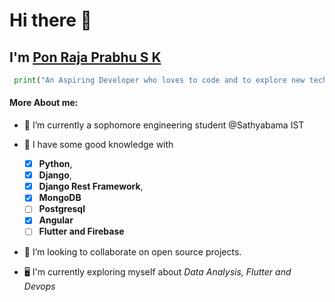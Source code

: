 # Hi there 👋
## I'm [Pon Raja Prabhu S K](https://bio.link/ponrajaprabhusk)
```py
 print("An Aspiring Developer who loves to code and to explore new technologies!!")
```

#### More About me:

- 🔭 I’m currently a sophomore engineering student @Sathyabama IST
 
- 🌱 I have some good knowledge with 
    - [x] **Python**, 
    - [x] **Django**, 
    - [x] **Django Rest Framework**, 
    - [x] **MongoDB**
    - [ ] **Postgresql**
    - [x] **Angular**
    - [ ] **Flutter and Firebase**
 
- 👯 I’m looking to collaborate on open source projects.
 
- 🖥️ I'm currently exploring myself about *Data Analysis, Flutter and Devops*
